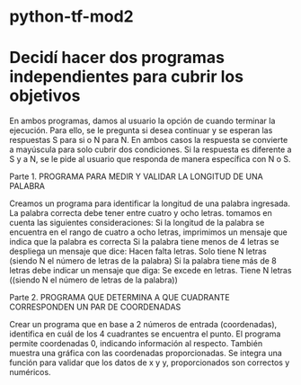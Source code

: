 # python-tf-mod2
# Decidí hacer dos programas independientes para cubrir los objetivos
En ambos programas, damos al usuario la opción de cuando terminar la ejecución. Para ello, se le pregunta si desea continuar y se esperan las respuestas S para si o N para N. En ambos casos la respuesta se convierte a mayúscula para solo cubrir dos condiciones. Si la respuesta es diferente a S y a N, se le pide al usuario que responda de manera específica con N o S.

Parte 1. PROGRAMA PARA MEDIR Y VALIDAR LA LONGITUD DE UNA PALABRA

Creamos un programa para identificar la longitud de una palabra ingresada. 
La palabra correcta debe tener entre cuatro y ocho letras. tomamos en cuenta las siguientes consideraciones:
  Si la longitud de la palabra se encuentra en el rango de cuatro a ocho letras, imprimimos un mensaje que indica que la palabra es correcta
  Si la palabra tiene menos de 4 letras se despliega un mensaje que dice: Hacen falta letras. Solo tiene N letras (siendo N el número de letras de la palabra)
  Si la palabra tiene más de 8 letras debe indicar un mensaje que diga: Se excede en letras. Tiene N letras ((siendo N el número de letras de la palabra))

Parte 2. PROGRAMA QUE DETERMINA A QUE CUADRANTE CORRESPONDEN UN PAR DE COORDENADAS

Crear un programa que en base a 2 números de entrada (coordenadas), identifica en cuál de los 4 cuadrantes se encuentra el punto. El programa permite coordenadas 0, indicando información al respecto. 
También muestra una gráfica con las coordenadas proporcionadas.
Se integra una función para validar que los datos de x y y, proporcionados son correctos y numéricos.
